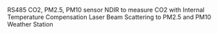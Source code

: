 RS485 CO2, PM2.5, PM10 sensor
NDIR to measure CO2 with Internal Temperature Compensation
Laser Beam Scattering to PM2.5 and PM10
Weather Station
